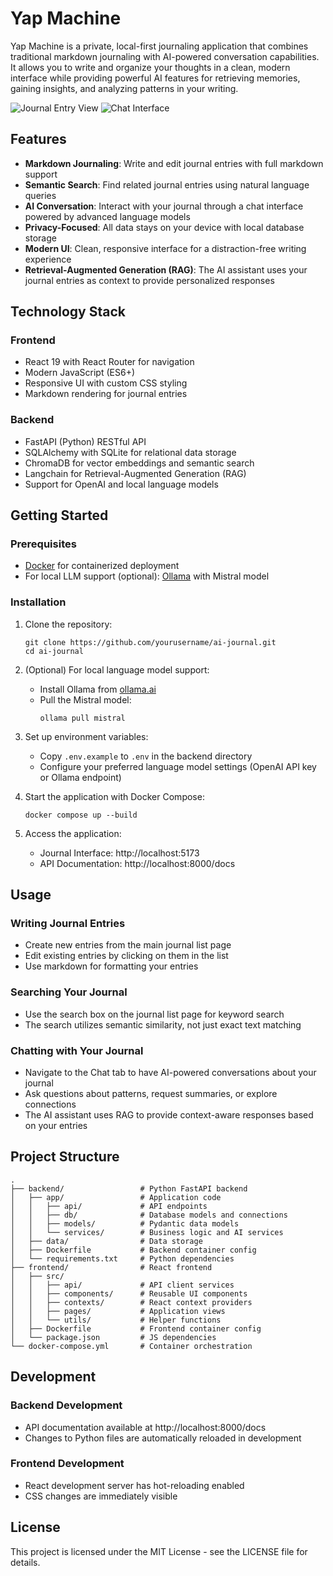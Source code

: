 # Yap Machine

Yap Machine is a private, local-first journaling application that combines traditional markdown journaling with AI-powered conversation capabilities. It allows you to write and organize your thoughts in a clean, modern interface while providing powerful AI features for retrieving memories, gaining insights, and analyzing patterns in your writing.

![Journal Entry View](media/journal-entry.png)
![Chat Interface](media/chat-interface.png)

## Features

- **Markdown Journaling**: Write and edit journal entries with full markdown support
- **Semantic Search**: Find related journal entries using natural language queries
- **AI Conversation**: Interact with your journal through a chat interface powered by advanced language models
- **Privacy-Focused**: All data stays on your device with local database storage
- **Modern UI**: Clean, responsive interface for a distraction-free writing experience
- **Retrieval-Augmented Generation (RAG)**: The AI assistant uses your journal entries as context to provide personalized responses

## Technology Stack

### Frontend
- React 19 with React Router for navigation
- Modern JavaScript (ES6+)
- Responsive UI with custom CSS styling
- Markdown rendering for journal entries

### Backend
- FastAPI (Python) RESTful API
- SQLAlchemy with SQLite for relational data storage
- ChromaDB for vector embeddings and semantic search
- Langchain for Retrieval-Augmented Generation (RAG)
- Support for OpenAI and local language models

## Getting Started

### Prerequisites

- [Docker](https://www.docker.com/products/docker-desktop/) for containerized deployment
- For local LLM support (optional): [Ollama](https://ollama.ai) with Mistral model

### Installation

1. Clone the repository:
   ```
   git clone https://github.com/yourusername/ai-journal.git
   cd ai-journal
   ```

2. (Optional) For local language model support:
   - Install Ollama from [ollama.ai](https://ollama.ai)
   - Pull the Mistral model:
     ```
     ollama pull mistral
     ```

3. Set up environment variables:
   - Copy `.env.example` to `.env` in the backend directory
   - Configure your preferred language model settings (OpenAI API key or Ollama endpoint)

4. Start the application with Docker Compose:
   ```
   docker compose up --build
   ```

5. Access the application:
   - Journal Interface: http://localhost:5173
   - API Documentation: http://localhost:8000/docs

## Usage

### Writing Journal Entries
- Create new entries from the main journal list page
- Edit existing entries by clicking on them in the list
- Use markdown for formatting your entries

### Searching Your Journal
- Use the search box on the journal list page for keyword search
- The search utilizes semantic similarity, not just exact text matching

### Chatting with Your Journal
- Navigate to the Chat tab to have AI-powered conversations about your journal
- Ask questions about patterns, request summaries, or explore connections
- The AI assistant uses RAG to provide context-aware responses based on your entries

## Project Structure

```
.
├── backend/                 # Python FastAPI backend
│   ├── app/                 # Application code
│   │   ├── api/             # API endpoints
│   │   ├── db/              # Database models and connections
│   │   ├── models/          # Pydantic data models
│   │   └── services/        # Business logic and AI services
│   ├── data/                # Data storage
│   ├── Dockerfile           # Backend container config
│   └── requirements.txt     # Python dependencies
├── frontend/                # React frontend
│   ├── src/
│   │   ├── api/             # API client services
│   │   ├── components/      # Reusable UI components
│   │   ├── contexts/        # React context providers
│   │   ├── pages/           # Application views
│   │   └── utils/           # Helper functions
│   ├── Dockerfile           # Frontend container config
│   └── package.json         # JS dependencies
└── docker-compose.yml       # Container orchestration
```

## Development

### Backend Development
- API documentation available at http://localhost:8000/docs
- Changes to Python files are automatically reloaded in development

### Frontend Development
- React development server has hot-reloading enabled
- CSS changes are immediately visible

## License

This project is licensed under the MIT License - see the LICENSE file for details.